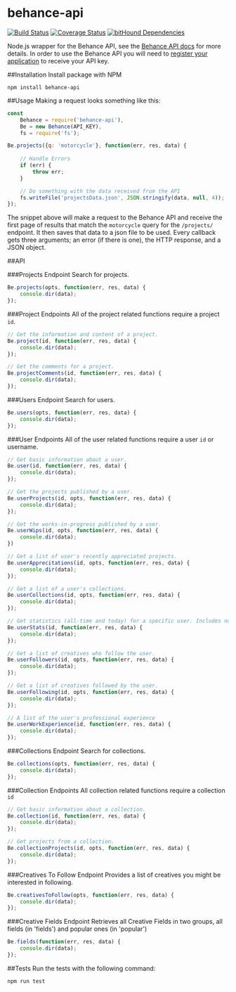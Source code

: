 # behance-api
[![Build Status](https://travis-ci.org/Polyneue/behance-api.svg?branch=master)](https://travis-ci.org/Polyneue/behance-api)
[![Coverage Status](https://coveralls.io/repos/github/Polyneue/behance-api/badge.svg?branch=master)](https://coveralls.io/github/Polyneue/behance-api?branch=master)
[![bitHound Dependencies](https://www.bithound.io/github/Polyneue/behance-api/badges/dependencies.svg)](https://www.bithound.io/github/Polyneue/behance-api/master/dependencies/npm)  

Node.js wrapper for the Behance API, see the [Behance API docs](https://www.behance.net/dev/api/endpoints/) for more details. In order to use the Behance API you will need to [register your application](https://www.behance.net/dev/register) to receive your API key. 

##Installation
Install package with NPM

```
npm install behance-api
```

##Usage
Making a request looks something like this:

```javascript
const 
	Behance = require('behance-api'),
	Be = new Behance(API_KEY),
	fs = require('fs');

Be.projects({q: 'motorcycle'}, function(err, res, data) {
	
	// Handle Errors
	if (err) { 
		throw err;
	}

	// Do something with the data received from the API
	fs.writeFile('projectsData.json', JSON.stringify(data, null, 4));
});
```

The snippet above will make a request to the Behance API and receive the first page of results that match the `motorcycle` query for the `/projects/` endpoint. It then saves that data to a json file to be used. Every callback gets three arguments; an error (if there is one), the HTTP response, and a JSON object.

##API  

###Projects Endpoint
Search for projects.  

```javascript
Be.projects(opts, function(err, res, data) {
	console.dir(data);
});
```

###Project Endpoints
All of the project related functions require a project `id`.

```javascript
// Get the information and content of a project.  
Be.project(id, function(err, res, data) {
	console.dir(data);
});

// Get the comments for a project.   
Be.projectComments(id, function(err, res, data) {
	console.dir(data);
});
```

###Users Endpoint
Search for users.  

```javascript
Be.users(opts, function(err, res, data) {
	console.dir(data);
});
```

###User Endpoints
All of the user related functions require a user `id` or username.

```javascript
// Get basic information about a user.
Be.user(id, function(err, res, data) {
	console.dir(data);
});

// Get the projects published by a user.  
Be.userProjects(id, opts, function(err, res, data) {
	console.dir(data);
});

// Get the works-in-progress published by a user.  
Be.userWips(id, opts, function(err, res, data) {
	console.dir(data);
})

// Get a list of user's recently appreciated projects.  
Be.userApprecitations(id, opts, function(err, res, data) {
	console.dir(data);
});

// Get a list of a user's collections.  
Be.userCollections(id, opts, function(err, res, data) {
	console.dir(data);
});

// Get statistics (all-time and today) for a specific user. Includes number of project views, appreciations, comments, and profile views.
Be.userStats(id, function(err, res, data) {
	console.dir(data);
});

// Get a list of creatives who follow the user.  
Be.userFollowers(id, opts, function(err, res, data) {
	console.dir(data);
});

// Get a list of creatives followed by the user.  
Be.userFollowing(id, opts, function(err, res, data) {
	console.dir(data);
});

// A list of the user's professional experience
Be.userWorkExperience(id, function(err, res, data) {
	console.dir(data);
});
```

###Collections Endpoint
Search for collections.  

```javascript
Be.collections(opts, function(err, res, data) {
	console.dir(data);
});
```

###Collection Endpoints
All collection related functions require a collection `id`

```javascript
// Get basic information about a collection.
Be.collection(id, function(err, res, data) {
	console.dir(data);
});

// Get projects from a collection.  
Be.collectionProjects(id, opts, function(err, res, data) {
	console.dir(data);
});
```

###Creatives To Follow Endpoint
Provides a list of creatives you might be interested in following.  

```javascript
Be.creativesToFollow(opts, function(err, res, data) {
	console.dir(data);
});
```

###Creative Fields Endpoint
Retrieves all Creative Fields in two groups, all fields (in 'fields') and popular ones (in 'popular')

```javascript
Be.fields(function(err, res, data) {
	console.dir(data);
});
```

##Tests
Run the tests with the following command:  

```
npm run test
```